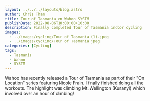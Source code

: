 ```yaml
---
layout: ../../../layouts/blog.astro
author: Chris Tham
title: Tour of Tasmania on Wahoo SYSTM
publishDate: 2022-08-06T10:00:00+10:00
description: Finally completed Tour of Tasmania indoor cycling
images:
  - ../images/cycling/Tour of Tasmania (1).jpeg
  - ../images/cycling/Tour of Tasmania.jpeg
categories: [Cycling]
tags:
  - Tasmania
  - Wahoo
  - SYSTM
---
```


Wahoo has recently released a Tour of Tasmania as part of their "On Location"
series featuring Nicole Frain. I finally finished doing all the workouts. The
highlight was climbing Mt. Wellington (Kunanyi) which involved over an hour
of climbing!
